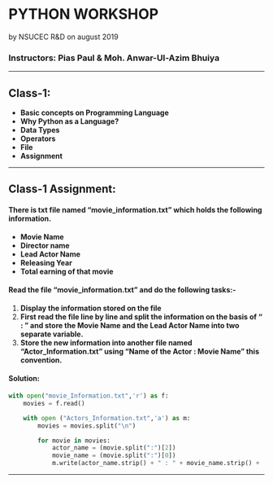# PYTHON WORKSHOP 
by NSUCEC R&D on august 2019


### Instructors: Pias Paul & Moh. Anwar-Ul-Azim Bhuiya
***



## Class-1:

* **Basic concepts on Programming Language**
* **Why Python as a Language?**
* **Data Types**
* **Operators**
* **File**
* **Assignment**

***


## Class-1 Assignment:

#### There is txt file named “movie_information.txt” which holds the following information.
- **Movie Name**
- **Director name**
- **Lead Actor Name**
- **Releasing Year**
- **Total earning of that movie**
#### Read the file “movie_information.txt” and do the following tasks:-
1. **Display the information stored on the file**
2. **First read the file line by line and split the information on the basis of “ : ” and store the Movie Name and the Lead Actor Name into two separate variable.**
3. **Store the new information into another file named “Actor_Information.txt” using “Name of the Actor : Movie Name” this convention.**


#### Solution:
```python
with open("movie_Information.txt",'r') as f:
    movies = f.read()

    with open ("Actors_Information.txt",'a') as m:
        movies = movies.split("\n")

        for movie in movies:
            actor_name = (movie.split(":")[2])
            movie_name = (movie.split(":")[0])
            m.write(actor_name.strip() + " : " + movie_name.strip() + '\n')
```

***


